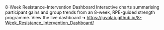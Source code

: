 8-Week Resistance-Intervention Dashboard Interactive charts summarising participant gains and group trends from an 8-week, RPE-guided strength programme. View the live dashboard ➜ https://juvolab.github.io/8-Week_Resistance_Intervention_Dashboard/
